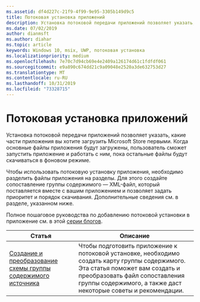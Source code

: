 ```yaml
---
ms.assetid: df4d227c-21f9-4f99-9e95-3305b149d9c5
title: Потоковая установка приложений
description: Установка потоковой передачи приложений позволяет указать, какие части приложения вы хотите загрузить Microsoft Store первыми.
ms.date: 07/02/2019
author: dianmsft
ms.author: diahar
ms.topic: article
keywords: Windows 10, msix, UWP, потоковая установка
ms.localizationpriority: medium
ms.openlocfilehash: 7e70c7d94cb69e4e2409a126174d61c1fdfdf061
ms.sourcegitcommit: e9a890c674dd21c9a09048e2520a3de632753d27
ms.translationtype: MT
ms.contentlocale: ru-RU
ms.lasthandoff: 10/31/2019
ms.locfileid: "73328715"
---
```

# <a name="app-streaming-install"></a>Потоковая установка приложений

Установка потоковой передачи приложений позволяет указать, какие части приложения вы хотите загрузить Microsoft Store первыми. Когда основные файлы приложения будут загружены, пользователь сможет запустить приложение и работать с ним, пока остальные файлы будут скачиваться в фоновом режиме.

Чтобы использовать потоковую установку приложения, необходимо разделить файлы приложения на разделы. Для этого создайте сопоставление группы содержимого — XML-файл, который поставляется вместе с вашим приложением и позволяет задать приоритет и порядок скачивания. Дополнительные сведения см. в разделе, указанном ниже.

Полное пошаговое руководства по добавлению потоковой установки в приложение см. в этой [серии блогов](https://blogs.msdn.microsoft.com/appinstaller/2017/03/15/uwp-streaming-app-installation/).

| Статья | Описание |
|-------|-------------|
| [Создание и преобразование схемы группы содержимого источника](create-cgm.md) | Чтобы подготовить приложение к потоковой установке, необходимо создать карту группы содержимого. Эта статья поможет вам создать и преобразовать файл сопоставления группы содержимого, а также даст некоторые советы и рекомендации. |